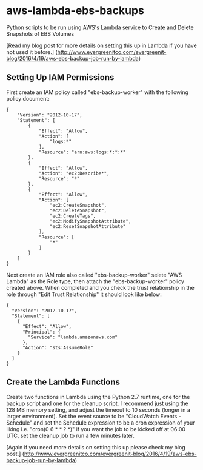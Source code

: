 # aws-lambda-ebs-backups
Python scripts to be run using AWS's Lambda service to Create and Delete Snapshots of EBS Volumes

[Read my blog post for more details on setting this up in Lambda if you have not used it before.] (http://www.evergreenitco.com/evergreenit-blog/2016/4/19/aws-ebs-backup-job-run-by-lambda)

## Setting Up IAM Permissions

First create an IAM policy called "ebs-backup-worker" with the following policy document:

```
{
    "Version": "2012-10-17",
    "Statement": [
        {
            "Effect": "Allow",
            "Action": [
                "logs:*"
            ],
            "Resource": "arn:aws:logs:*:*:*"
        },
        {
            "Effect": "Allow",
            "Action": "ec2:Describe*",
            "Resource": "*"
        },
        {
            "Effect": "Allow",
            "Action": [
                "ec2:CreateSnapshot",
                "ec2:DeleteSnapshot",
                "ec2:CreateTags",
                "ec2:ModifySnapshotAttribute",
                "ec2:ResetSnapshotAttribute"
            ],
            "Resource": [
                "*"
            ]
        }
    ]
}
```

Next create an IAM role also called "ebs-backup-worker" selete "AWS Lambda" as the Role type, then attach the "ebs-backup-worker" policy created above. When completed and you check the trust relationship in the role through "Edit Trust Relationship" it should look like below:

```
{
  "Version": "2012-10-17",
  "Statement": [
    {
      "Effect": "Allow",
      "Principal": {
        "Service": "lambda.amazonaws.com"
      },
      "Action": "sts:AssumeRole"
    }
  ]
}
```

## Create the Lambda Functions

Create two functions in Lambda using the Python 2.7 runtime, one for the backup script and one for the cleanup script. I recommend just using the 128 MB memory setting, and adjust the timeout to 10 seconds (longer in a larger environment). Set the event source to be "CloudWatch Events - Schedule" and set the Schedule expression to be a cron expression of your liking i.e. "cron(0 6 * * ? *)" if you want the job to be kicked off at 06:00 UTC, set the cleanup job to run a few minutes later.

[Again if you need more details on setting this up please check my blog post.] (http://www.evergreenitco.com/evergreenit-blog/2016/4/19/aws-ebs-backup-job-run-by-lambda)
